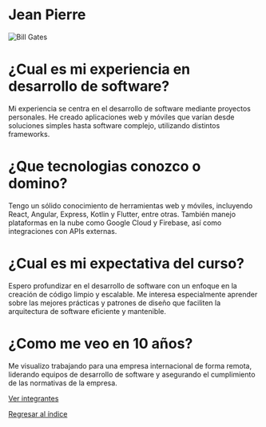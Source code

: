 # Jean Pierre

![Bill Gates](gates.jpeg)

# ¿Cual es mi experiencia en desarrollo de software?
Mi experiencia se centra en el desarrollo de software mediante proyectos personales. He creado aplicaciones web y móviles que varían desde soluciones simples hasta software complejo, utilizando distintos frameworks.

# ¿Que tecnologias conozco o domino?
Tengo un sólido conocimiento de herramientas web y móviles, incluyendo React, Angular, Express, Kotlin y Flutter, entre otras. También manejo plataformas en la nube como Google Cloud y Firebase, así como integraciones con APIs externas.

# ¿Cual es mi expectativa del curso?
Espero profundizar en el desarrollo de software con un enfoque en la creación de código limpio y escalable. Me interesa especialmente aprender sobre las mejores prácticas y patrones de diseño que faciliten la arquitectura de software eficiente y mantenible.

# ¿Como me veo en 10 años?
Me visualizo trabajando para una empresa internacional de forma remota, liderando equipos de desarrollo de software y asegurando el cumplimiento de las normativas de la empresa.


[Ver integrantes](../0.md)

[Regresar al índice](../../README.md)
